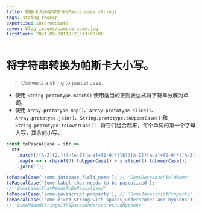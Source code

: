 ```yaml
---
title: 帕斯卡大小写字符串(Pascalcase string)
tags: string,regexp
expertise: intermediate
cover: blog_images/camera-zoom.jpg
firstSeen: 2021-09-08T19:21:13+00:00
---
```


# 将字符串转换为帕斯卡大小写。
> Converts a string to pascal case.

- 使用 `String.prototype.match()` 使用适当的正则表达式将字符串分解为单词。
- 使用 `Array.prototype.map()`、`Array.prototype.slice()`、`Array.prototype.join()`、`String.prototype.toUpperCase()` 和 `String.prototype.toLowerCase() ` 将它们组合起来，每个单词的第一个字母大写，其余的小写。

```js
const toPascalCase = str =>
  str
    .match(/[A-Z]{2,}(?=[A-Z][a-z]+[0-9]*|\b)|[A-Z]?[a-z]+[0-9]*|[A-Z]|[0-9]+/g)
    .map(x => x.charAt(0).toUpperCase() + x.slice(1).toLowerCase())
    .join('');
```

```js
toPascalCase('some_database_field_name'); // 'SomeDatabaseFieldName'
toPascalCase('Some label that needs to be pascalized');
// 'SomeLabelThatNeedsToBePascalized'
toPascalCase('some-javascript-property'); // 'SomeJavascriptProperty'
toPascalCase('some-mixed_string with spaces_underscores-and-hyphens');
// 'SomeMixedStringWithSpacesUnderscoresAndHyphens'
```
